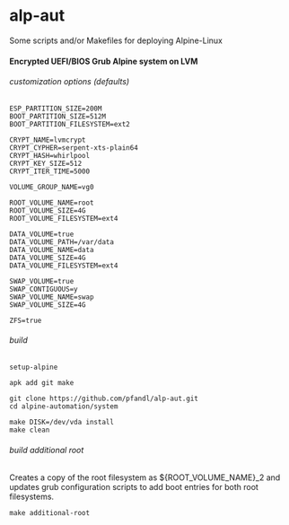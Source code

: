 # alp-aut
Some scripts and/or Makefiles for deploying Alpine-Linux

#### Encrypted UEFI/BIOS Grub Alpine system on LVM

###### customization options (defaults)
```shell-script
ESP_PARTITION_SIZE=200M
BOOT_PARTITION_SIZE=512M
BOOT_PARTITION_FILESYSTEM=ext2

CRYPT_NAME=lvmcrypt
CRYPT_CYPHER=serpent-xts-plain64
CRYPT_HASH=whirlpool
CRYPT_KEY_SIZE=512
CRYPT_ITER_TIME=5000

VOLUME_GROUP_NAME=vg0

ROOT_VOLUME_NAME=root
ROOT_VOLUME_SIZE=4G
ROOT_VOLUME_FILESYSTEM=ext4

DATA_VOLUME=true
DATA_VOLUME_PATH=/var/data
DATA_VOLUME_NAME=data
DATA_VOLUME_SIZE=4G
DATA_VOLUME_FILESYSTEM=ext4

SWAP_VOLUME=true
SWAP_CONTIGUOUS=y
SWAP_VOLUME_NAME=swap
SWAP_VOLUME_SIZE=4G

ZFS=true
```

###### build
```shell-script
setup-alpine

apk add git make

git clone https://github.com/pfandl/alp-aut.git
cd alpine-automation/system

make DISK=/dev/vda install
make clean
```

###### build additional root

Creates a copy of the root filesystem as ${ROOT_VOLUME_NAME}_2 and updates grub configuration scripts to add boot entries for both root filesystems.

```
make additional-root
```

